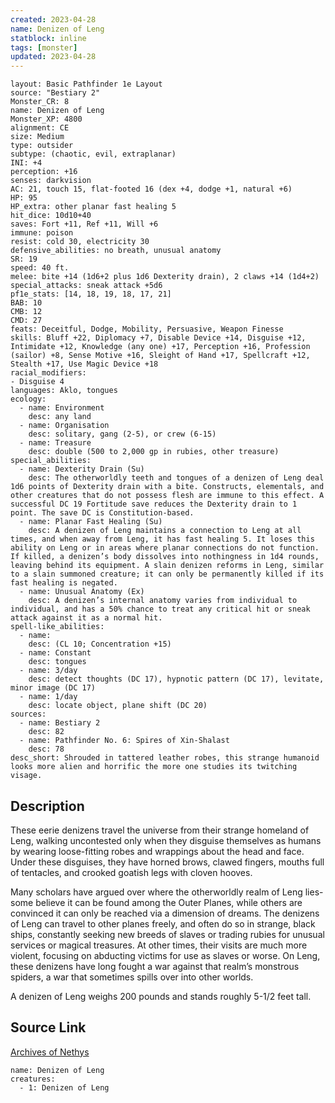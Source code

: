 ```yaml
---
created: 2023-04-28
name: Denizen of Leng
statblock: inline
tags: [monster]
updated: 2023-04-28
---
```

```statblock
layout: Basic Pathfinder 1e Layout
source: "Bestiary 2"
Monster_CR: 8
name: Denizen of Leng
Monster_XP: 4800
alignment: CE
size: Medium
type: outsider
subtype: (chaotic, evil, extraplanar)
INI: +4
perception: +16
senses: darkvision
AC: 21, touch 15, flat-footed 16 (dex +4, dodge +1, natural +6)
HP: 95
HP_extra: other planar fast healing 5
hit_dice: 10d10+40
saves: Fort +11, Ref +11, Will +6
immune: poison
resist: cold 30, electricity 30
defensive_abilities: no breath, unusual anatomy
SR: 19
speed: 40 ft.
melee: bite +14 (1d6+2 plus 1d6 Dexterity drain), 2 claws +14 (1d4+2)
special_attacks: sneak attack +5d6
pf1e_stats: [14, 18, 19, 18, 17, 21]
BAB: 10
CMB: 12
CMD: 27
feats: Deceitful, Dodge, Mobility, Persuasive, Weapon Finesse
skills: Bluff +22, Diplomacy +7, Disable Device +14, Disguise +12, Intimidate +12, Knowledge (any one) +17, Perception +16, Profession (sailor) +8, Sense Motive +16, Sleight of Hand +17, Spellcraft +12, Stealth +17, Use Magic Device +18
racial_modifiers:
- Disguise 4
languages: Aklo, tongues
ecology:
  - name: Environment
    desc: any land
  - name: Organisation
    desc: solitary, gang (2-5), or crew (6-15)
  - name: Treasure
    desc: double (500 to 2,000 gp in rubies, other treasure)
special_abilities:
  - name: Dexterity Drain (Su)
    desc: The otherworldly teeth and tongues of a denizen of Leng deal 1d6 points of Dexterity drain with a bite. Constructs, elementals, and other creatures that do not possess flesh are immune to this effect. A successful DC 19 Fortitude save reduces the Dexterity drain to 1 point. The save DC is Constitution-based.
  - name: Planar Fast Healing (Su)
    desc: A denizen of Leng maintains a connection to Leng at all times, and when away from Leng, it has fast healing 5. It loses this ability on Leng or in areas where planar connections do not function. If killed, a denizen’s body dissolves into nothingness in 1d4 rounds, leaving behind its equipment. A slain denizen reforms in Leng, similar to a slain summoned creature; it can only be permanently killed if its fast healing is negated.
  - name: Unusual Anatomy (Ex)
    desc: A denizen’s internal anatomy varies from individual to individual, and has a 50% chance to treat any critical hit or sneak attack against it as a normal hit.
spell-like_abilities:
  - name:
    desc: (CL 10; Concentration +15)
  - name: Constant
    desc: tongues
  - name: 3/day
    desc: detect thoughts (DC 17), hypnotic pattern (DC 17), levitate, minor image (DC 17)
  - name: 1/day
    desc: locate object, plane shift (DC 20)
sources:
  - name: Bestiary 2
    desc: 82
  - name: Pathfinder No. 6: Spires of Xin-Shalast
    desc: 78
desc_short: Shrouded in tattered leather robes, this strange humanoid looks more alien and horrific the more one studies its twitching visage. 
```
## Description
These eerie denizens travel the universe from their strange homeland of Leng, walking uncontested only when they disguise themselves as humans by wearing loose-fitting robes and wrappings about the head and face. Under these disguises, they have horned brows, clawed fingers, mouths full of tentacles, and crooked goatish legs with cloven hooves. 

Many scholars have argued over where the otherworldly realm of Leng lies-some believe it can be found among the Outer Planes, while others are convinced it can only be reached via a dimension of dreams. The denizens of Leng can travel to other planes freely, and often do so in strange, black ships, constantly seeking new breeds of slaves or trading rubies for unusual services or magical treasures. At other times, their visits are much more violent, focusing on abducting victims for use as slaves or worse. On Leng, these denizens have long fought a war against that realm’s monstrous spiders, a war that sometimes spills over into other worlds. 

A denizen of Leng weighs 200 pounds and stands roughly 5-1/2 feet tall.
## Source Link
[Archives of Nethys](https://aonprd.com/MonsterDisplay.aspx?ItemName=Denizen%20of%20Leng)
```encounter-table
name: Denizen of Leng
creatures:
  - 1: Denizen of Leng
```
